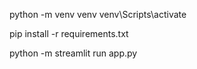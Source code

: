 
python -m venv venv
venv\Scripts\activate

pip install -r requirements.txt

python -m streamlit run app.py
